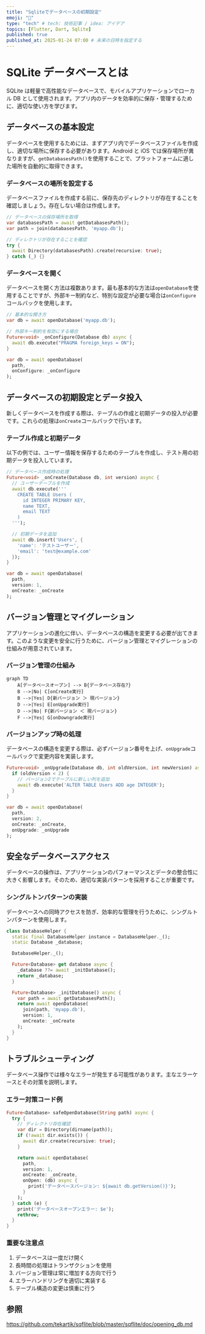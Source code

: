 ```yaml
---
title: "Sqliteでデータベースの初期設定"
emoji: "🍴"
type: "tech" # tech: 技術記事 / idea: アイデア
topics: [Flutter, Dart, Sqlite]
published: true
published_at: 2025-01-24 07:00 # 未来の日時を指定する
---
```


# SQLite データベースとは

SQLite は軽量で高性能なデータベースで、モバイルアプリケーションでローカル DB として使用されます。アプリ内のデータを効率的に保存・管理するために、適切な使い方を学びます。

## データベースの基本設定

データベースを使用するためには、まずアプリ内でデータベースファイルを作成し、適切な場所に保存する必要があります。Android と iOS では保存場所が異なりますが、`getDatabasesPath()`を使用することで、プラットフォームに適した場所を自動的に取得できます。

### データベースの場所を設定する

データベースファイルを作成する前に、保存先のディレクトリが存在することを確認しましょう。存在しない場合は作成します。

```dart
// データベースの保存場所を取得
var databasesPath = await getDatabasesPath();
var path = join(databasesPath, 'myapp.db');

// ディレクトリが存在することを確認
try {
  await Directory(databasesPath).create(recursive: true);
} catch (_) {}
```

### データベースを開く

データベースを開く方法は複数あります。最も基本的な方法は`openDatabase`を使用することですが、外部キー制約など、特別な設定が必要な場合は`onConfigure`コールバックを使用します。

```dart
// 基本的な開き方
var db = await openDatabase('myapp.db');

// 外部キー制約を有効にする場合
Future<void> _onConfigure(Database db) async {
  await db.execute("PRAGMA foreign_keys = ON");
}

var db = await openDatabase(
  path,
  onConfigure: _onConfigure
);
```

## データベースの初期設定とデータ投入

新しくデータベースを作成する際は、テーブルの作成と初期データの投入が必要です。これらの処理は`onCreate`コールバックで行います。

### テーブル作成と初期データ

以下の例では、ユーザー情報を保存するためのテーブルを作成し、テスト用の初期データを投入しています。

```dart
// データベース作成時の処理
Future<void> _onCreate(Database db, int version) async {
  // ユーザーテーブルを作成
  await db.execute('''
    CREATE TABLE Users (
      id INTEGER PRIMARY KEY,
      name TEXT,
      email TEXT
    )
  ''');

  // 初期データを追加
  await db.insert('Users', {
    'name': 'テストユーザー',
    'email': 'test@example.com'
  });
}

var db = await openDatabase(
  path,
  version: 1,
  onCreate: _onCreate
);
```

## バージョン管理とマイグレーション

アプリケーションの進化に伴い、データベースの構造を変更する必要が出てきます。このような変更を安全に行うために、バージョン管理とマイグレーションの仕組みが用意されています。

### バージョン管理の仕組み

```mermaid
graph TD
    A[データベースオープン] --> B{データベース存在?}
    B -->|No| C[onCreate実行]
    B -->|Yes| D{新バージョン ＞ 現バージョン}
    D -->|Yes| E[onUpgrade実行]
    D -->|No| F{新バージョン ＜ 現バージョン}
    F -->|Yes| G[onDowngrade実行]
```

### バージョンアップ時の処理

データベースの構造を変更する際は、必ずバージョン番号を上げ、`onUpgrade`コールバックで変更内容を実装します。

```dart
Future<void> _onUpgrade(Database db, int oldVersion, int newVersion) async {
  if (oldVersion < 2) {
    // バージョン2でテーブルに新しい列を追加
    await db.execute('ALTER TABLE Users ADD age INTEGER');
  }
}

var db = await openDatabase(
  path,
  version: 2,
  onCreate: _onCreate,
  onUpgrade: _onUpgrade
);
```

## 安全なデータベースアクセス

データベースの操作は、アプリケーションのパフォーマンスとデータの整合性に大きく影響します。そのため、適切な実装パターンを採用することが重要です。

### シングルトンパターンの実装

データベースへの同時アクセスを防ぎ、効率的な管理を行うために、シングルトンパターンを使用します。

```dart
class DatabaseHelper {
  static final DatabaseHelper instance = DatabaseHelper._();
  static Database _database;

  DatabaseHelper._();

  Future<Database> get database async {
    _database ??= await _initDatabase();
    return _database;
  }

  Future<Database> _initDatabase() async {
    var path = await getDatabasesPath();
    return await openDatabase(
      join(path, 'myapp.db'),
      version: 1,
      onCreate: _onCreate
    );
  }
}
```

## トラブルシューティング

データベース操作では様々なエラーが発生する可能性があります。主なエラーケースとその対策を説明します。

### エラー対策コード例

```dart
Future<Database> safeOpenDatabase(String path) async {
  try {
    // ディレクトリ存在確認
    var dir = Directory(dirname(path));
    if (!await dir.exists()) {
      await dir.create(recursive: true);
    }

    return await openDatabase(
      path,
      version: 1,
      onCreate: _onCreate,
      onOpen: (db) async {
        print('データベースバージョン: ${await db.getVersion()}');
      }
    );
  } catch (e) {
    print('データベースオープンエラー: $e');
    rethrow;
  }
}
```

### 重要な注意点

1. データベースは一度だけ開く
2. 長時間の処理はトランザクションを使用
3. バージョン管理は常に増加する方向で行う
4. エラーハンドリングを適切に実装する
5. テーブル構造の変更は慎重に行う

## 参照

https://github.com/tekartik/sqflite/blob/master/sqflite/doc/opening_db.md
